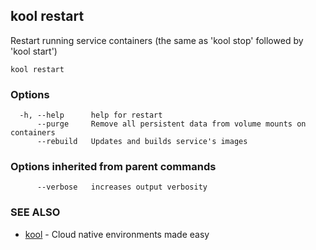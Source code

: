 ## kool restart

Restart running service containers (the same as 'kool stop' followed by 'kool start')

```
kool restart
```

### Options

```
  -h, --help      help for restart
      --purge     Remove all persistent data from volume mounts on containers
      --rebuild   Updates and builds service's images
```

### Options inherited from parent commands

```
      --verbose   increases output verbosity
```

### SEE ALSO

* [kool](kool)	 - Cloud native environments made easy


